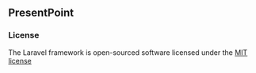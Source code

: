 ## PresentPoint

### License

The Laravel framework is open-sourced software licensed under the [MIT license](http://opensource.org/licenses/MIT)
